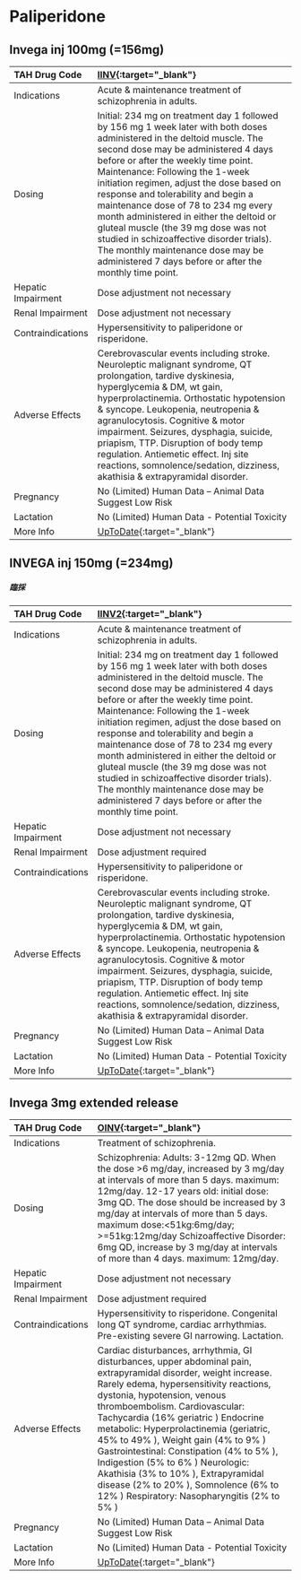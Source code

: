 # Paliperidone

## Invega inj 100mg (=156mg)

| TAH Drug Code      | [IINV](https://www.tahsda.org.tw/drugs/hissearch.php?drug_code=IINV){:target="_blank"}                                                                                                                                                                                                                                                                                                                                                                                                                                                                                                               |
|:-------------------|:-----------------------------------------------------------------------------------------------------------------------------------------------------------------------------------------------------------------------------------------------------------------------------------------------------------------------------------------------------------------------------------------------------------------------------------------------------------------------------------------------------------------------------------------------------------------------------------------------------|
| Indications        | Acute & maintenance treatment of schizophrenia in adults.                                                                                                                                                                                                                                                                                                                                                                                                                                                                                                                                            |
| Dosing             | Initial: 234 mg on treatment day 1 followed by 156 mg 1 week later with both doses administered in the deltoid muscle. The second dose may be administered 4 days before or after the weekly time point. Maintenance: Following the 1-week initiation regimen, adjust the dose based on response and tolerability and begin a maintenance dose of 78 to 234 mg every month administered in either the deltoid or gluteal muscle (the 39 mg dose was not studied in schizoaffective disorder trials). The monthly maintenance dose may be administered 7 days before or after the monthly time point. |
| Hepatic Impairment | Dose adjustment not necessary                                                                                                                                                                                                                                                                                                                                                                                                                                                                                                                                                                        |
| Renal Impairment   | Dose adjustment not necessary                                                                                                                                                                                                                                                                                                                                                                                                                                                                                                                                                                        |
| Contraindications  | Hypersensitivity to paliperidone or risperidone.                                                                                                                                                                                                                                                                                                                                                                                                                                                                                                                                                     |
| Adverse Effects    | Cerebrovascular events including stroke. Neuroleptic malignant syndrome, QT prolongation, tardive dyskinesia, hyperglycemia & DM, wt gain, hyperprolactinemia. Orthostatic hypotension & syncope. Leukopenia, neutropenia & agranulocytosis. Cognitive & motor impairment. Seizures, dysphagia, suicide, priapism, TTP. Disruption of body temp regulation. Antiemetic effect. Inj site reactions, somnolence/sedation, dizziness, akathisia & extrapyramidal disorder.                                                                                                                              |
| Pregnancy          | No (Limited) Human Data – Animal Data Suggest Low Risk                                                                                                                                                                                                                                                                                                                                                                                                                                                                                                                                               |
| Lactation          | No (Limited) Human Data - Potential Toxicity                                                                                                                                                                                                                                                                                                                                                                                                                                                                                                                                                         |
| More Info          | [UpToDate](https://www.uptodate.com/contents/paliperidone-drug-information){:target="_blank"}                                                                                                                                                                                                                                                                                                                                                                                                                                                                                                        |

## INVEGA inj 150mg (=234mg)

##### 臨採

| TAH Drug Code      | [IINV2](https://www.tahsda.org.tw/drugs/hissearch.php?drug_code=IINV2){:target="_blank"}                                                                                                                                                                                                                                                                                                                                                                                                                                                                                                             |
|:-------------------|:-----------------------------------------------------------------------------------------------------------------------------------------------------------------------------------------------------------------------------------------------------------------------------------------------------------------------------------------------------------------------------------------------------------------------------------------------------------------------------------------------------------------------------------------------------------------------------------------------------|
| Indications        | Acute & maintenance treatment of schizophrenia in adults.                                                                                                                                                                                                                                                                                                                                                                                                                                                                                                                                            |
| Dosing             | Initial: 234 mg on treatment day 1 followed by 156 mg 1 week later with both doses administered in the deltoid muscle. The second dose may be administered 4 days before or after the weekly time point. Maintenance: Following the 1-week initiation regimen, adjust the dose based on response and tolerability and begin a maintenance dose of 78 to 234 mg every month administered in either the deltoid or gluteal muscle (the 39 mg dose was not studied in schizoaffective disorder trials). The monthly maintenance dose may be administered 7 days before or after the monthly time point. |
| Hepatic Impairment | Dose adjustment not necessary                                                                                                                                                                                                                                                                                                                                                                                                                                                                                                                                                                        |
| Renal Impairment   | Dose adjustment required                                                                                                                                                                                                                                                                                                                                                                                                                                                                                                                                                                             |
| Contraindications  | Hypersensitivity to paliperidone or risperidone.                                                                                                                                                                                                                                                                                                                                                                                                                                                                                                                                                     |
| Adverse Effects    | Cerebrovascular events including stroke. Neuroleptic malignant syndrome, QT prolongation, tardive dyskinesia, hyperglycemia & DM, wt gain, hyperprolactinemia. Orthostatic hypotension & syncope. Leukopenia, neutropenia & agranulocytosis. Cognitive & motor impairment. Seizures, dysphagia, suicide, priapism, TTP. Disruption of body temp regulation. Antiemetic effect. Inj site reactions, somnolence/sedation, dizziness, akathisia & extrapyramidal disorder.                                                                                                                              |
| Pregnancy          | No (Limited) Human Data – Animal Data Suggest Low Risk                                                                                                                                                                                                                                                                                                                                                                                                                                                                                                                                               |
| Lactation          | No (Limited) Human Data - Potential Toxicity                                                                                                                                                                                                                                                                                                                                                                                                                                                                                                                                                         |
| More Info          | [UpToDate](https://www.uptodate.com/contents/paliperidone-drug-information){:target="_blank"}                                                                                                                                                                                                                                                                                                                                                                                                                                                                                                        |

## Invega 3mg extended release

| TAH Drug Code      | [OINV](https://www.tahsda.org.tw/drugs/hissearch.php?drug_code=OINV){:target="_blank"}                                                                                                                                                                                                                                                                                                                                                                                                                                                                           |
|:-------------------|:-----------------------------------------------------------------------------------------------------------------------------------------------------------------------------------------------------------------------------------------------------------------------------------------------------------------------------------------------------------------------------------------------------------------------------------------------------------------------------------------------------------------------------------------------------------------|
| Indications        | Treatment of schizophrenia.                                                                                                                                                                                                                                                                                                                                                                                                                                                                                                                                      |
| Dosing             | Schizophrenia: Adults: 3-12mg QD. When the dose >6 mg/day, increased by 3 mg/day at intervals of more than 5 days. maximum: 12mg/day. 12-17 years old: initial dose: 3mg QD. The dose should be increased by 3 mg/day at intervals of more than 5 days. maximum dose:<51kg:6mg/day; >=51kg:12mg/day Schizoaffective Disorder: 6mg QD, increase by 3 mg/day at intervals of more than 4 days. maximum: 12mg/day.                                                                                                                                                  |
| Hepatic Impairment | Dose adjustment not necessary                                                                                                                                                                                                                                                                                                                                                                                                                                                                                                                                    |
| Renal Impairment   | Dose adjustment required                                                                                                                                                                                                                                                                                                                                                                                                                                                                                                                                         |
| Contraindications  | Hypersensitivity to risperidone. Congenital long QT syndrome, cardiac arrhythmias. Pre-existing severe GI narrowing. Lactation.                                                                                                                                                                                                                                                                                                                                                                                                                                  |
| Adverse Effects    | Cardiac disturbances, arrhythmia, GI disturbances, upper abdominal pain, extrapyramidal disorder, weight increase. Rarely edema, hypersensitivity reactions, dystonia, hypotension, venous thromboembolism. Cardiovascular: Tachycardia (16% geriatric ) Endocrine metabolic: Hyperprolactinemia (geriatric, 45% to 49% ), Weight gain (4% to 9% ) Gastrointestinal: Constipation (4% to 5% ), Indigestion (5% to 6% ) Neurologic: Akathisia (3% to 10% ), Extrapyramidal disease (2% to 20% ), Somnolence (6% to 12% ) Respiratory: Nasopharyngitis (2% to 5% ) |
| Pregnancy          | No (Limited) Human Data – Animal Data Suggest Low Risk                                                                                                                                                                                                                                                                                                                                                                                                                                                                                                           |
| Lactation          | No (Limited) Human Data - Potential Toxicity                                                                                                                                                                                                                                                                                                                                                                                                                                                                                                                     |
| More Info          | [UpToDate](https://www.uptodate.com/contents/paliperidone-drug-information){:target="_blank"}                                                                                                                                                                                                                                                                                                                                                                                                                                                                    |


